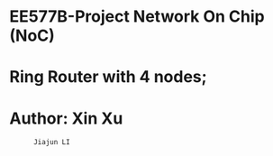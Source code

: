 # EE577B-Project Network On Chip (NoC)
# Ring Router with 4 nodes;
# Author: Xin Xu
          Jiajun LI

